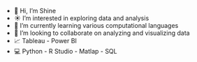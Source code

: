 - 👋 Hi, I’m Shine
- ☀️ I’m interested in exploring data and analysis
- 🌱 I’m currently learning various computational languages 
- 💞️ I’m looking to collaborate on analyzing and visualizing data
- 📈 Tableau - Power BI 
- 💻 Python - R Studio - Matlap - SQL 

<!---
Shine-Sang/Shine-Sang is a ✨ special ✨ repository because its `README.md` (this file) appears on your GitHub profile.
You can click the Preview link to take a look at your changes.
--->
